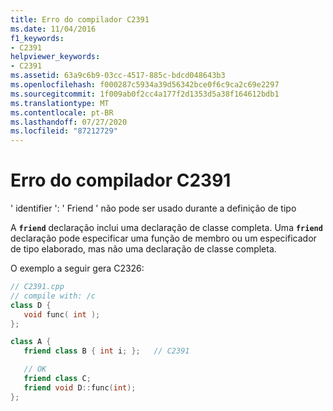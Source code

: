 ```yaml
---
title: Erro do compilador C2391
ms.date: 11/04/2016
f1_keywords:
- C2391
helpviewer_keywords:
- C2391
ms.assetid: 63a9c6b9-03cc-4517-885c-bdcd048643b3
ms.openlocfilehash: f000287c5934a39d56342bce0f6c9ca2c69e2297
ms.sourcegitcommit: 1f009ab0f2cc4a177f2d1353d5a38f164612bdb1
ms.translationtype: MT
ms.contentlocale: pt-BR
ms.lasthandoff: 07/27/2020
ms.locfileid: "87212729"
---
```

# <a name="compiler-error-c2391"></a>Erro do compilador C2391

' identifier ': ' Friend ' não pode ser usado durante a definição de tipo

A **`friend`** declaração inclui uma declaração de classe completa. Uma **`friend`** declaração pode especificar uma função de membro ou um especificador de tipo elaborado, mas não uma declaração de classe completa.

O exemplo a seguir gera C2326:

```cpp
// C2391.cpp
// compile with: /c
class D {
   void func( int );
};

class A {
   friend class B { int i; };   // C2391

   // OK
   friend class C;
   friend void D::func(int);
};
```
